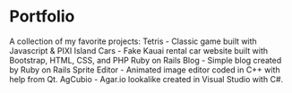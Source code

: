 # Portfolio
A collection of my favorite projects:
 Tetris - Classic game built with Javascript & PIXI
 Island Cars - Fake Kauai rental car website built with Bootstrap, HTML, CSS, and PHP
 Ruby on Rails Blog - Simple blog created by Ruby on Rails
 Sprite Editor - Animated image editor coded in C++ with help from Qt.
 AgCubio - Agar.io lookalike created in Visual Studio with C#.
